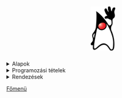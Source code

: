 <h1 align="center">
<img src="../.pictures/Duke.png" width="64" alt="java logo"/>
</h1>

<details>
<summary>Alapok</summary>

- [Típusok](java/alapok/tipusok.md)
- [OPERÁTOROK -> műveletvégző "jelek"](java/alapok/operatorok.md)
- [Számítások](java/alapok/szamitasok.md)
- [Véletlen számok generálása](java/alapok/veletlen-szamok.md)
- [Kiírás, beolvasás](java/alapok/kiiras-beolvasas.md)
- [Elágazások](java/alapok/elagazasok.md)
- [Ciklusok](java/alapok/ciklusok.md)

</details>

<details>
<summary>Programozási tételek</summary>

- [Eldöntés](java/programozasi-tetelek/eldontes.md)
- [Kiválasztás](java/programozasi-tetelek/kivalasztas.md)
- [Kiválogatás](java/programozasi-tetelek/kivalogatas.md)
- [Maximum kiválasztás](java/programozasi-tetelek/maximum-kivalasztas.md)
- [Minimum kiválasztás](java/programozasi-tetelek/minimum-kivalasztas.md)
- [Megszámlálás](java/programozasi-tetelek/megszamlalas.md)
- [Metszet](java/programozasi-tetelek/metszet.md)
- [Összegzés](java/programozasi-tetelek/osszegzes.md)
- [Unio](java/programozasi-tetelek/unio.md)

</details>

<details>
<summary>Rendezések</summary>

- Buborékrendezés
- Egyszerű cserés rendezés
- Minimum kiválasztásos rendezés

</details>

[Főmenü](../README.md)
